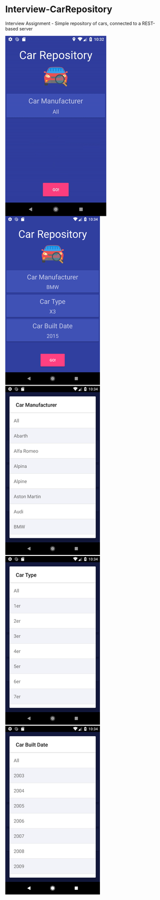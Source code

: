 # Interview-CarRepository
Interview Assignment - Simple repository of cars, connected to a REST-based server

<img src="./doc/Video.gif" align="middle">

<div class="row">
  <div class="column">
    <img src="./doc/Screenshot1.png" width="300">
  </div>
  <div class="column">
    <img src="./doc/Screenshot2.png" width="300">
  </div>
  <div class="column">
    <img src="./doc/Screenshot3.png" width="300">
  </div>
  <div class="column">
    <img src="./doc/Screenshot4.png" width="300">
  </div>
</div>
